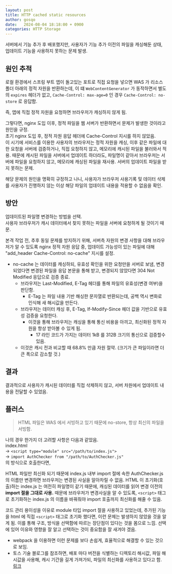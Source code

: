 ```yaml
---
layout: post
title: HTTP cached static resources
author: gosqo
date:   2024-08-04 18:18:00 + 0900
categories: HTTP Storage
---
```


서버에서 기능 추가 후 배포했지만, 사용자가 기능 추가 이전의 파일을 캐싱해둔 상태, 업데이트 기능을 사용하지 못하는 문제 발생.

원인 추적
---

로컬 환경에서 스프링 부트 앱이 돌고있는 포트로 직접 요청을 넣으면 WAS 가 리소스 폴더 아래의 정적 자원을 반환하는데, 
이 떄 `WebContentGenerator` 가 동작하면서 별도의 `expires` 헤더가 없고, `Cache-Control: max-age=0` 인 경우 `Cache-Control: no-store` 로 응답함.    

즉, 앱에 직접 정적 자원을 요청하면 브라우저가 캐싱하지 않게 됨.

그렇다면, nginx 도입 이후, 정적 파일을 웹 서버가 반환하면서 문제가 발생한 것이라고 원인을 규정.   
초기 nginx 도입 후, 정적 자원 응답 헤더에 Cache-Control 지시를 하지 않았음.   
이 시기에 서비스를 이용한 사용자의 브라우저는 정적 자원을 캐싱, 이후 같은 파일에 대한 요청을 서버에 검증하거나, 직접 요청하지 않고, 
메모리에 캐시된 파일을 불러와서 적용.
때문에 캐시된 파일을 서버에서 업데이트 하더라도, 파일명이 같아서 브라우저는 서버에 파일을 요청하지 않고, 
메모리에 캐싱된 파일을 재사용. 서버의 업데이트 파일을 받지 못하는 문제.

해당 문제의 원인을 명확히 규정하고 나니, 사용자가 브라우저 사용기록 및 데이터 삭제를 사용자가 진행하지 않는 이상 해당 파일의 업데이트 내용을 적용할 수 없음을 확인.

방안
---

업데이트된 파일명 변경하는 방법을 선택.   
사용자 브라우저가 캐시 데이터에서 찾지 못하는 파일을 서버에 요청하게 될 것이기 때문. 

본격 작업 전, 추후 동일 문제를 방지하기 위해, 서버측 자원의 변경 사항을 대해 브라우저가 알 수 있도록 nginx 정적 자원 응답 중, 업데이트 가능성이 있는 파일에 대해 "add\_header Cache-Control: no-cache" 지시를 설정.

* no-cache 는 데이터를 캐싱하되, 유효성 확인을 위한 요청만을 서버로 보냄, 변경되었다면 변경된 파일을 응답 본문을 통해 받고, 변경되지 않았다면 304 Not Modified 응답으로 검증 종료.
  * 브라우저는 Last-Modified, E-Tag 헤더를 통해 파일의 유효성(변경 여부)을 판단함.
    * E-Tag 는 파일 내용 기반 해싱한 문자열로 반환되는데, 공백 역시 변화로 인식해 새 해시값을 만든다.
  * 브라우저는 데이터 캐싱 후, E-Tag, If-Modify-Since 헤더 값을 기반으로 유효성 검증을 요청한다.
    * 이것을 통해 브라우저는 캐싱을 통해 통신 비용을 아끼고, 최신화된 정적 자원을 항상 받아볼 수 있게 됨.
      * 17 라인 코드가 가지는 데이터 1kB 를 312B 크기의 통신으로 검증할수 있음.   
  * 이것은 캐시 전과 비교할 때 68.8% 만큼 자원 절약. (크기가 큰 파일이라면 더 큰 폭으로 감소할 것.)

결과
---

결과적으로 사용자가 캐시된 데이터를 직접 삭제하지 않고, 서버 차원에서 업데이트 내용을 전달할 수 있었음.

플러스
---

> HTML 파일은 WAS 에서 서빙하고 있기 때문에 no-store, 항상 최신의 파일을 서빙함.

나의 경우 한가지 더 고려할 사항은 다음과 같았음.   
index.html   
  -> `<script type="module" src="/path/to/index.js">`   
    -> `import AuthChecker from "/path/to/AuthChecker.js"`   
의 방식으로 호출한다면,

HTML 파일만 최신화 되기 때문에 index.js 내부 import 절에 속한 AuthChecker.js 의 이름만 변경하면 브라우저는 변경된 사실을 알아차릴 수 없음.
HTML 이 초기화(호출)하는 index.js 는 여전히 파일명이 같기 때문에, 캐싱된 데이터를 읽어 변경 이전의 **import 절을 그대로 사용.**
때문에 브라우저가 변경사실을 알 수 있도록, `<script>` 태그로 초기화하는 index.js 의 이름을 바꿔줘야 import 호출까지 최신화를 해줄 수 있음.

코드 관리 용이성을 이유로 module 타입 import 절을 사용하고 있었는데, 추가된 기능을 html 에 직접 `<script>` 태그로 초기화 했다면, 이런 문제는 발생하지 않았을 것을 알게 됨. 이를 통해 구조, 방식을 선택함에 따르는 장단점이 있다는 것을 몸으로 느낌. 선택에 있어 이유와 영향을 잘 알고 선택하는 것이 중요함을 잘 새겨야 겠음.


* webpack 을 이용하면 이런 문제를 보다 손쉽게, 효율적으로 해결할 수 있는 것으로 보임.
* 토스 기술 블로그를 참조하면, 배포 마다 버전을 식별하는 디렉토리 해시값, 파일 해시값을 사용해, 캐시 기간을 길게 가져가되, 파일의 최신화를 사용하고 있다고 함. [링크](https://toss.tech/article/smart-web-service-cache)
